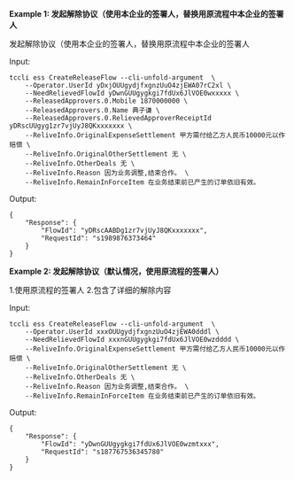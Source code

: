 **Example 1: 发起解除协议（使用本企业的签署人，替换用原流程中本企业的签署人**

发起解除协议（使用本企业的签署人，替换用原流程中本企业的签署人


Input: 

```
tccli ess CreateReleaseFlow --cli-unfold-argument  \
    --Operator.UserId yDxjOUUgydjfxgnzUuO4zjEWA07rC2xl \
    --NeedRelievedFlowId yDwnGUUgygkgi7fdUx6JlVOE0wxxxxx \
    --ReleasedApprovers.0.Mobile 1870000000 \
    --ReleasedApprovers.0.Name 典子谦 \
    --ReleasedApprovers.0.RelievedApproverReceiptId yDRscUUgyg1zr7vjUyJ8QKxxxxxxx \
    --ReliveInfo.OriginalExpenseSettlement 甲方需付给乙方人民币10000元以作赔偿 \
    --ReliveInfo.OriginalOtherSettlement 无 \
    --ReliveInfo.OtherDeals 无 \
    --ReliveInfo.Reason 因为业务调整,结束合作。 \
    --ReliveInfo.RemainInForceItem 在业务结束前已产生的订单依旧有效。
```

Output: 
```
{
    "Response": {
        "FlowId": "yDRscAABDg1zr7vjUyJ8QKxxxxxxx",
        "RequestId": "s1989876373464"
    }
}
```

**Example 2: 发起解除协议（默认情况，使用原流程的签署人）**

1.使用原流程的签署人
2.包含了详细的解除内容

Input: 

```
tccli ess CreateReleaseFlow --cli-unfold-argument  \
    --Operator.UserId xxxOUUgydjfxgnzUuO4zjEWA0dddl \
    --NeedRelievedFlowId xxxnGUUgygkgi7fdUx6JlVOE0wzdddd \
    --ReliveInfo.OriginalExpenseSettlement 甲方需付给乙方人民币10000元以作赔偿 \
    --ReliveInfo.OriginalOtherSettlement 无 \
    --ReliveInfo.OtherDeals 无 \
    --ReliveInfo.Reason 因为业务调整,结束合作。 \
    --ReliveInfo.RemainInForceItem 在业务结束前已产生的订单依旧有效。
```

Output: 
```
{
    "Response": {
        "FlowId": "yDwnGUUgygkgi7fdUx6JlVOE0wzmtxxx",
        "RequestId": "s187767536345780"
    }
}
```

